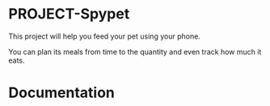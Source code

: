 # PROJECT-Spypet

This project will help you feed your pet using your phone. 

You can plan its meals from time to the quantity and even track how much it eats.

# Documentation
